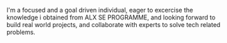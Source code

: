I'm a focused and a goal driven individual, eager to excercise the knowledge i obtained from ALX SE PROGRAMME, and looking forward to build real world projects, and collaborate with experts to solve tech related problems.
